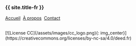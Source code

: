
### {{ site.title-fr }} 

[Accueil](/index-fr) &nbsp;[À propos](/a_propos) &nbsp;[Contact](/contact-fr)

<br>
[![License CC](/assets/images/cc_logo.png){: img_center}](https://creativecommons.org/licenses/by-nc-sa/4.0/deed.fr)
